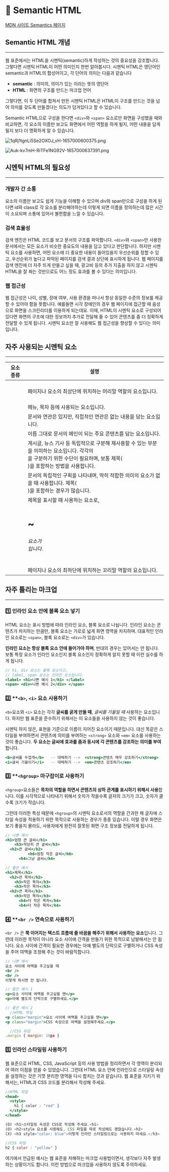 # 🧱 Semantic HTML

[MDN 사이트 Semantics 페이지](https://developer.mozilla.org/ko/docs/Glossary/Semantics)

## ****Semantic HTML**** 개념

---

웹 표준에서는 HTML을 시멘틱(semantic)하게 작성하는 것의 중요성을 강조합니다. 그렇다면 시멘틱 HTML이 어떤 의미인지 한번 알아봅시다. 시멘틱 HTML은 영단어인 semantic과 HTML의 합성어이고, 각 단어의 의미는 다음과 같습니다

- **semantic** : 의미의, 의미가 있는 이라는 뜻의 영단어
- **HTML** : 화면의 구조를 만드는 마크업 언어

그렇다면, 이 두 단어를 합쳐서 만든 시멘틱 HTML은 HTML이 구조를 만드는 것을 넘어 의미를 갖도록 만들겠다는 의도가 담겨있다고 할 수 있습니다.

Semantic HTML으로 구성을 한다면  `<div>`와 `<span>` 요소로만 화면을 구성했을 때와 비교하면, 각 요소의 이름만 보고도 화면에서 어떤 역할을 하게 될지, 어떤 내용을 담게 될지 보다 더 명확하게 알 수 있습니다.

![1qRj1tgnLi5Se2OXOJ_vH-1657000600375.png](%F0%9F%A7%B1%20Semantic%20HTML%2066e03b4f192f4b08b762ae69fd233afa/1qRj1tgnLi5Se2OXOJ_vH-1657000600375.png)

![Auk-kv7mH-RiTFe1NG92V-1657000637391.png](%F0%9F%A7%B1%20Semantic%20HTML%2066e03b4f192f4b08b762ae69fd233afa/Auk-kv7mH-RiTFe1NG92V-1657000637391.png)

## ****시멘틱 HTML의 필요성****

---

### ****개발자 간 소통****

요소의 이름만 보고도 쉽게 기능을 이해할 수 있으며 div와 span만으로 구성을 하게 된다면 id와 class로 각 요소를 분리해야하는데 이렇게 되면 이름을 정의하는데 많은 시간이 소요되며 소통에 있어서 불편함을 느낄 수 있습니다.

### ****검색 효율성****

검색 엔진은 HTML 코드를 보고 문서의 구조를 파악합니다. `<div>`와 `<span>`만 사용한 문서에서는 모든 요소가 비슷한 중요도의 내용을 담고 있다고 판단합니다. 하지만 시멘틱 요소를 사용하면, 어떤 요소에 더 중요한 내용이 들어있을지 우선순위를 정할 수 있고, 우선순위가 높다고 파악된 페이지를 검색 결과 상단에 표시하게 됩니다. 웹 페이지를 검색 엔진에 더 자주 뜨게 만들고 싶을 때, 광고비 등의 추가 지출을 하지 않고 시멘틱 HTML을 잘 짜는 것만으로도 어느 정도 효과를 볼 수 있다는 의미입니다.

### ****웹 접근성****

웹 접근성은 나이, 성별, 장애 여부, 사용 환경을 떠나서 항상 동일한 수준의 정보를 제공할 수 있어야 함을 뜻합니다. 예를들면 시각 장애인의 경우 웹 페이지에 접근할 때 음성으로 화면을 스크린리더를 이용하게 되는데요. 이때, HTML이 시멘틱 요소로 구성되어 있다면 화면의 구조에 대한 정보까지 추가로 전달해 줄 수 있어 콘텐츠를 좀 더 정확하게 전달할 수 있게 됩니다. 시멘틱 요소만 잘 사용해도 웹 접근성을 향상할 수 있다는 의미입니다.

## 자주 사용되는 시멘틱 요소

---

| 요소 종류 | 설명 |
| --- | --- |
| <header> | 페이지나 요소의 최상단에 위치하는 머리말 역할의 요소입니다. |
| <nav> | 메뉴, 목차 등에 사용되는 요소입니다. |
| <aside> | 문서와 연관은 있지만, 직접적인 연관은 없는 내용을 담는 요소입니다. |
| <main> | 이름 그대로 문서의 메인이 되는 주요 콘텐츠를 담는 요소입니다. |
| <article> | 게시글, 뉴스 기사 등 독립적으로 구분해 재사용할 수 있는 부분을 의미하는 요소입니다. 각각의 <article>을 구분하기 위한 수단이 필요하며, 보통 제목(<hgroup>)을 포함하는 방법을 사용합니다. |
| <section> | 문서의 독립적인 구획을 나타내며, 딱히 적합한 의미의 요소가 없을 때 사용합니다. 제목(<hgroup>)을 포함하는 경우가 많습니다. |
| <hgroup> | 제목을 표시할 때 사용하는 요소로, <h1> ~ <h6> 요소가 <hgroup>입니다. |
| <footer> | 페이지나 요소의 최하단에 위치하는 꼬리말 역할의 요소입니다. |

## 자주 틀리는 마크업

---

### 1️⃣ ****인라인 요소 안에 블록 요소 넣기****

HTML 요소는 표시 방법에 따라 인라인 요소, 블록 요소로 나뉩니다. 인라인 요소는 콘텐츠가 차지하는 만큼만, 블록 요소는 가로로 넓게 화면 영역을 차지하며. 대표적인 인라인 요소로는 `<span>`, 블록 요소로는 `<div>`가 있습니다.

**인라인 요소는 항상 블록 요소 안에 들어가야 하며**, 반대의 경우는 있어서는 안 됩니다. 보통 특정 요소가 인라인 요소인지 블록 요소인지 정확하게 알지 못할 때 이런 실수를 하게 됩니다.

```jsx
// h1, div 요소는 블록 요소이고,
// label, span 요소는 인라인 요소입니다.
<label> <h1>나쁜 예시 1</h1> </label>
<span> <div>나쁜 예시 2</div> </span>
```

### 2️⃣ ****`<b>`, `<i>` 요소 사용하기**

`<b>`요소와 `<i>` 요소는 각각 **글씨를 굵게 만들 때**, *글씨를 기울일 때* 사용하는 요소입니다. 하지만 웹 표준을 준수하기 위해서는 이 요소들을 사용하지 않는 것이 좋습니다.

시멘틱 하지 않은, 표현을 기준으로 이름이 지어진 요소이기 때문입니다. 대신 똑같은 스타일을 부여하면서 콘텐츠에 의미를 부여하는 `<strong>` 요소와 `<em>` 요소를 사용하는 것이 좋습니다. **두 요소는 글씨에 효과를 줌과 동시에 각 콘텐츠를 강조하는 의미를 부여**합니다.

```jsx
<b>글씨를 두껍게</b>   -- 대체하기 -->  <strong>콘텐츠 매우 강조하기</strong>
<i>글씨 기울이기</i>   -- 대체하기 -->  <em>콘텐츠 강조하기</em>
```

### 3️⃣ ****`<hgroup>` 마구잡이로 사용하기**

`<hgroup>`요소들은 **목차의 역할을 하면서 콘텐츠의 상하 관계를 표시하기 위해서 사용**합니다. 이를 시각적으로 나타내기 위해서 숫자가 작을수록 글자의 크기가 크고, 숫자가 클수록 크기가 작습니다. 

그런데 이러한 특성 때문에 `<hgroup>`의 시멘틱 요소로서의 역할을 간과한 채 글자에 스타일 속성을 적용하기 위한 목적으로 사용하는 경우가 종종 있습니다. 이럴 경우 화면은 보기 좋을지 몰라도, 사용자에게 완전히 잘못된 화면 구조 정보를 전달하게 됩니다.

```jsx
// 나쁜 예시
<h1>엄청 큰 글씨</h1>
    <h3>적당히 큰 글씨</h3>
  <h2>큰 글씨</h2>
          <h6>엄청 작은 글씨</h6>
      <h4>그냥 글씨</h4>

// 좋은 예시
<h1>제목</h1>
  <h2>큰 목차</h2>
    <h3>작은 목차</h3>
    <h3>작은 목차</h3>
  <h2>큰 목차</h2>
    <h3>작은 목차</h3>
      <h4>더 작은 목차</h4>
      <h4>더 작은 목차</h4>
```

### 4️⃣ ****`<br />` 연속으로 사용하기**

`<br />` 은 **쭉 이어지는 텍스트 흐름에 줄 바꿈을 해주기 위해서 사용하는 요소**입니다. 그런데 이러한 목적이 아니라 요소 사이에 간격을 만들기 위한 목적으로 남발해서는 안 됩니다. 요소 사이에 간격이 필요한 경우에는 아예 별도의 단락으로 구별하거나 CSS 속성을 주어 여백을 조정해 주는 것이 바람직합니다.

```jsx
// 나쁜 예시
요소 사이에 여백을 주고싶을 때
<br />
<br />
이렇게 하시면 안 됩니다.

// 좋은 예시 1
<p>요소 사이에 여백을 주고싶을 땐</p>
<p>아예 별도의 단락으로 구별하세요.</p>

// 좋은 예시 2
  //HTML 파일
<p class="margin">요소 사이에 여백을 주고싶을 땐</p>
<p class="margin">CSS 속성으로 여백을 설정해주세요.</p>

  //CSS 파일
.margin { margin: 10px }
```

### 5️⃣ ****인라인 스타일링 사용하기****

웹 표준으로 HTML, CSS, JavaScript 등의 사용 방법을 정리하면서 각 영역이 분리되어 여러 이점을 얻을 수 있었습니다. 그런데 HTML 요소 안에 인라인으로 스타일링 속성을 설정하는 것은 기껏 분리한 영역을 다시 합치는 것과 같습니다. 웹 표준을 지키기 위해서는, HTML과 CSS 코드를 분리해서 작성해 주세요.

```jsx
//HTML 파일
<head>
  <style>
    h1 { color : "red" }
  </style>
</head>

(O) <h1>스타일링 속성은 CSS로 작성해 주세요.<h1>
(O) <h2>style 요소를 사용해도, CSS 파일을 따로 작성해도 괜찮습니다.<h2>
(X) <h3 style="color: blue">이렇게 인라인 스타일링으로는 사용하지 마세요.</h3>  
 
//CSS 파일
h2 { color : "yellow" }
```

여기에서 언급된 예시는 웹 표준을 저해하는 마크업 사용법이면서, 생각보다 자주 발생하는 상황이기도 합니다. 이런 방법으로 마크업을 사용하지 않도록 주의하세요.